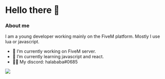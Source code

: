 # Hello there 👋

### About me

I am a young developer working mainly on the FiveM platform. Mostly I use lua or javascript.

- 🔭 I’m currently working on FiveM server.
- 🌱 I’m currently learning javascript and react.
- 🤹‍♂️ My discord: halababa#0685

<img src="https://github-readme-stats.vercel.app/api/top-langs/?username=mortiaczek&layout=compact&theme=github_dark&hide_border=true"/>
